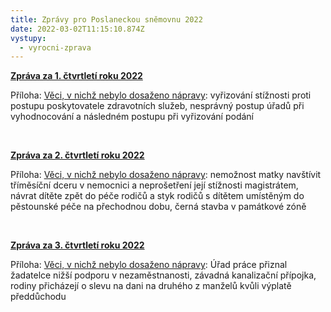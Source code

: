 ```yaml
---
title: Zprávy pro Poslaneckou sněmovnu 2022
date: 2022-03-02T11:15:10.874Z
vystupy:
  - vyrocni-zprava
---
```

<p><strong><a href="https://www.ochrance.cz/dokument/zpravy_pro_poslaneckou_snemovnu_2022/2022-i-q.pdf">Zpráva za 1. čtvrtletí roku 2022</a></strong></p>

<p>Příloha: <a href="https://www.ochrance.cz/dokument/zpravy_pro_poslaneckou_snemovnu_2022/2022-i-q-sankce.pdf">Věci, v nichž nebylo dosaženo nápravy</a>:&nbsp;vyřizování stížnosti proti postupu poskytovatele zdravotních služeb,&nbsp;nesprávný postup úřadů při vyhodnocování a následném postupu při vyřizování podání</p>

<p>&nbsp;</p>

<p><strong><a href="https://www.ochrance.cz/dokument/zpravy_pro_poslaneckou_snemovnu_2022/2022-ii-q.pdf">Zpráva za 2. čtvrtletí roku 2022</a></strong></p>

<p>Příloha: <a href="https://www.ochrance.cz/dokument/zpravy_pro_poslaneckou_snemovnu_2022/2022-ii-q-sankce.pdf">Věci, v nichž nebylo dosaženo nápravy</a>: nemožnost matky navštívit tříměsíční dceru v nemocnici a neprošetření její stížnosti magistrátem, návrat dítěte zpět do péče rodičů a styk rodičů s dítětem umístěným do pěstounské péče na přechodnou dobu, černá stavba v&nbsp;památkové zóně</p>

<p>&nbsp;</p>

<p><strong><a href="https://www.ochrance.cz/dokument/zpravy_pro_poslaneckou_snemovnu_2022/2022-iii-q.pdf">Zpráva za 3. čtvrtletí roku 2022</a></strong></p>

<p>Příloha: <a href="https://www.ochrance.cz/dokument/zpravy_pro_poslaneckou_snemovnu_2022/2022-iii-q-sankce.pdf">Věci, v nichž nebylo dosaženo nápravy</a>:&nbsp;Úřad práce přiznal žadatelce nižší podporu v nezaměstnanosti, závadná kanalizační přípojka, rodiny přicházejí o slevu na dani na druhého z manželů kvůli výplatě předdůchodu</p>
